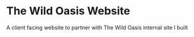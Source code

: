 # The Wild Oasis Website

A client facing website to partner with The Wild Oasis internal site I built
